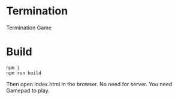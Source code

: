 # Termination
Termination Game

# Build

```
npm i
npm run build
```

Then open index.html in the browser. No need for server. You need Gamepad to play.
